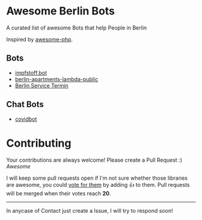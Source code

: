 # Awesome Berlin Bots 

A curated list of awesome Bots that help People in Berlin

Inspired by [awesome-php](https://github.com/ziadoz/awesome-php).

## Bots
- [impfstoff.bot](https://github.com/guicheffer/impfstoff.bot)
- [berlin-apartments-lambda-public](https://github.com/AvraamMavridis/berlin-apartments-lambda-public)
- [Berlin Service Termin](https://github.com/inverse/termin)
    
## Chat Bots
- [covidbot](https://github.com/eknoes/covidbot)


# Contributing

Your contributions are always welcome! Please create a Pull Request :) *Awesome*

I will keep some pull requests open if I'm not sure whether those libraries are awesome, you could [vote for them](https://github.com/conradkirschner/awesome-bots-berlin/pulls) by adding :+1: to them. Pull requests will be merged when their votes reach **20**.

- - -
In anycase of Contact just create a Issue, I will try to respond soon!
